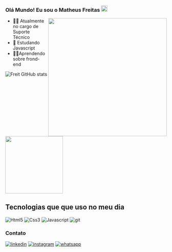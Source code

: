
### Olá Mundo! Eu sou o Matheus Freitas   <img src="https://raw.githubusercontent.com/kaueMarques/kaueMarques/master/hi.gif" height="20px">  

<img align="right" height="370em" src="https://raw.githubusercontent.com/gist/MatheusFreit/ce669684c34679f741252b29c33ca830/raw/b1f193f29cac4152643a4439165585a406c1723f/githubcard.svg"/>

- 👨‍🏭 Atualmente no cargo de Suporte Técnico
- 📘 Estudando Javascript
- 👩‍💻Aprendendo sobre frond-end


![Freit GitHub stats](https://github-readme-stats.vercel.app/api?username=MatheusFreit&show_icons=true&theme=merko&)

 <img height="180em" src="https://github-readme-stats.vercel.app/api/top-langs/?username=MatheusFreit&layout=compact&langs_count=7&theme=merko"/>

## Tecnologias que que uso no meu dia

<div> 
  <img align="center" alt="Html5" src= "https://img.shields.io/badge/HTML5-E34F26?style=for-the-badge&logo=html5&logoColor=white"/>
  <img align="center" alt="Css3" src= "https://img.shields.io/badge/CSS3-1572B6?style=for-the-badge&logo=css3&logoColor=white"/>
  <img align="center" alt="Javascript" src= "https://img.shields.io/badge/JavaScript-F7DF1E?style=for-the-badge&logo=javascript&logoColor=black"/>
  <img align="center" alt="git" src= "https://img.shields.io/badge/GIT-E44C30?style=for-the-badge&logo=git&logoColor=white"/>
</div>

### Contato

[![linkedin](	https://img.shields.io/badge/LinkedIn-0077B5?style=for-the-badge&logo=linkedin&logoColor=white)](https://www.linkedin.com/in/matheus-albuquerque-/)
[![instagram](https://img.shields.io/badge/Instagram-E4405F?style=for-the-badge&logo=instagram&logoColor=white)](https://www.instagram.com/matheus_albu2)
[![whatsapp](https://img.shields.io/badge/WhatsApp-25D366?style=for-the-badge&logo=whatsapp&logoColor=white)](https://api.whatsapp.com/send?phone=5585985146737)


